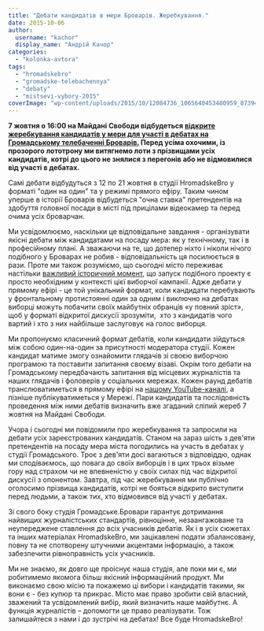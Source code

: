 ```yaml
---
title: "Дебати кандидатів в мери Броварів. Жеребкування."
date: 2015-10-06
author: 
  username: "kachor"
  display_name: "Андрій Качор"
categories: 
  - "kolonka-avtora"
tags: 
  - "hromadskebro"
  - "gromadske-telebachennya"
  - "debaty"
  - "mistsevi-vybory-2015"
coverImage: "wp-content/uploads/2015/10/12084736_1065640453480959_873949760_o.jpg"
---
```


**7 жовтня о 16:00 на Майдані Свободи відбудеться [відкрите жеребкування кандидатів у мери для участі в дебатах на Громадському телебаченні Броварів.](https://www.facebook.com/hromadskebro.tv/photos/a.1438702883119012.1073741829.1413076852348282/1506659519656681/?ENGINE=3&theater) Перед усіма охочими, із прозорого лототрону ми витягнемо лоти з прізвищами усіх кандидатів, котрі до цього не знялися з перегонів або не відмовилися від участі в дебатах.**

Самі дебати відбудуться з 12 по 21 жовтня в студії HromadskeBro у форматі "один на один" та у режимі прямого ефіру. Таким чином уперше в історії Броварів відбудеться "очна ставка" претендентів на здобуття головної посади в місті під прицілами відеокамер та перед очима усіх броварчан.

Ми усвідомлюємо, наскільки це відповідальне завдання - організувати якісні дебати між кандидатами на посаду мера: як у технічному, так і в професійному плані. А зважаючи на те, що дотепер ніхто і ніколи нічого подібного у Броварах не робив - відповідальність ця посилюється в рази. Проте ми також розуміємо, що сьогодні місто переживає настільки [важливий історичний момент](https://mpz.brovary.org/misyats-vyboriv-peretvorennya-na-failed-city-abo-ostannij-shans-na-poryatunok-mista/), що запуск подібного проекту є просто необхідним у контексті цієї виборчої кампанії. Адже дебати у прямому ефірі - це той унікальний формат, коли кандидати перебувають у фронтальному протистоянні один за одним і виключно на дебатах виборці можуть побачити своїх майбутніх обранців «у повний зріст», щоб у форматі відкритої дискусії зрозуміти,  хто з кандидатів чого вартий і хто з них найбільше заслуговує на голос виборця.

Ми пропонуємо класичний формат дебатів, коли кандидати зійдуться між собою один-на-один за присутності модератора студії. Кожен кандидат матиме змогу ознайомити глядачів зі своєю виборчою програмою та поставити запитання своєму візаві. Окрім того дебати на Громадському передбачають запитання від місцевих журналістів та наших глядачів і фоловерів у соціальних мережах. Кожен раунд дебатів транслюватиметься в прямому ефірі на [нашому YouTube-каналі](https://www.youtube.com/channel/UCrB8DKC3jO3WogMIcyoazfw), а пізніше публікуватиметься у Мережі. Пари кандидатів та послідовність проведення між ними дебатів визначить вже згаданий сліпий жереб 7 жовтня на Майдані Свободи.

Учора і сьогодні ми повідомили про жеребкування та запросили на дебати усіх зареєстрованих кандидатів. Станом на зараз шість з дев'яти претендентів на посаду мера міста погодились на участь в дебатах у студії Громадського. Троє з дев'яти досі вагаються з відповіддю, однак ми сподіваємось, що повага до своїх виборців і в цих трьох візьме гору над страхом чи не впевненістю у своїх силах під час відкритої дискусії з опонентом. Завтра, під час жеребкування ми публічно оголосимо прізвища кандидатів, котрі не бояться відкрито виступити перед людьми, а також тих, хто відмовився від участі у дебатах.

Зі свого боку студія Громадське.Бровари гарантує дотримання найвищих журналістських стандартів, рівноцінне, незаангажоване та неупереджене ставлення до всіх учасників дебатів. Як і в усіх сюжетах та інших матеріалах HromadskeBro, ми зацікавлені подати збалансовану, повну та не спотворену штучними акцентами інформацію, а також забезпечити рівноправність усіх учасників.

Ми не знаємо, як довго ще проіснує наша студія, але поки ми є, ми робитимемо якомога більш якісний інформаційний продукт. Ми виконаємо свою місію та покажемо ці вибори і кандидатів такими, як вони є - без купюр та прикрас. Місто має право зробити свій власний, зважений та усвідомлений вибір, який визначить наше майбутнє. А функція журналістів – допомогти це право реалізувати. Тож залишайтеся з нами і до зустрічі на дебатах! Все буде HromadskeBro!
